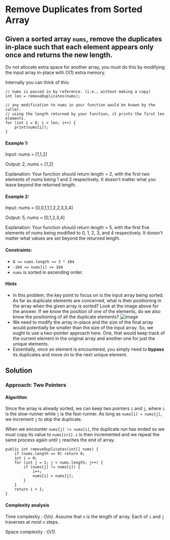 # Remove Duplicates from Sorted Array

## Given a sorted array ```nums```, remove the duplicates in-place such that each element appears only once and returns the new length.

Do not allocate extra space for another array, you must do this by modifying the input array in-place with O(1) extra memory.

Internally you can think of this:

```
// nums is passed in by reference. (i.e., without making a copy)
int len = removeDuplicates(nums);

// any modification to nums in your function would be known by the caller.
// using the length returned by your function, it prints the first len elements.
for (int i = 0; i < len; i++) {
    print(nums[i]);
}
```

#### Example 1:


Input: nums = [1,1,2]

Output: 2, nums = [1,2]

Explanation: Your function should return length = 2, with the first two elements of nums being 1 and 2 respectively. It doesn't matter what you leave beyond the returned length.


#### Example 2:


Input: nums = [0,0,1,1,1,2,2,3,3,4]

Output: 5, nums = [0,1,2,3,4]

Explanation: Your function should return length = 5, with the first five elements of nums being modified to 0, 1, 2, 3, and 4 respectively. It doesn't matter what values are set beyond the returned length.


#### Constraints:

- ```0 <= nums.length <= 3 * 104```
- ```-104 <= nums[i] <= 104```
- ```nums``` is sorted in ascending order.

#### Hints

- In this problem, the key point to focus on is the input array being sorted. As far as duplicate elements are concerned, what is their positioning in the array when the given array is sorted? Look at the image above for the answer. If we know the position of one of the elements, do we also know the positioning of all the duplicate elements?
![image](https://user-images.githubusercontent.com/19383145/119932138-b9c64600-bf50-11eb-867d-f4d03421ee63.png)
- We need to modify the array in-place and the size of the final array would potentially be smaller than the size of the input array. So, we ought to use a two-pointer approach here. One, that would keep track of the current element in the original array and another one for just the unique elements.
- Essentially, once an element is encountered, you simply need to **bypass** its duplicates and move on to the next unique element.

## Solution

### Approach: Two Pointers

#### Algorithm

Since the array is already sorted, we can keep two pointers ```i``` and ```j```, where ```i``` is the slow-runner while ```j``` is the fast-runner. As long as ```nums[i] = nums[j]```, we increment ```j``` to skip the duplicate.

When we encounter ```nums[j] != nums[i]```, the duplicate run has ended so we must copy its value to ```nums[i+1]```. ```i``` is then incremented and we repeat the same process again until ```j``` reaches the end of array.

```
public int removeDuplicates(int[] nums) {
    if (nums.length == 0) return 0;
    int i = 0;
    for (int j = 1; j < nums.length; j++) {
        if (nums[j] != nums[i]) {
            i++;
            nums[i] = nums[j];
        }
    }
    return i + 1;
}
```

#### Complexity analysis

Time complextiy : *O(n)*. Assume that ```n``` is the length of array. Each of ```i``` and ```j``` traverses at most ```n``` steps.

Space complexity : *O(1)*.

